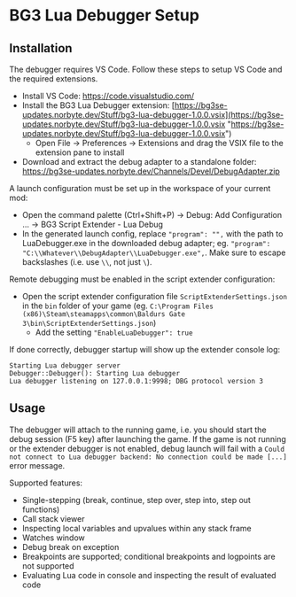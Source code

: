 # BG3 Lua Debugger Setup

## Installation

The debugger requires VS Code. Follow these steps to setup VS Code and the required extensions.

- Install VS Code: https://code.visualstudio.com/
- Install the BG3 Lua Debugger extension: [https://bg3se-updates.norbyte.dev/Stuff/bg3-lua-debugger-1.0.0.vsix](https://bg3se-updates.norbyte.dev/Stuff/bg3-lua-debugger-1.0.0.vsix "https://bg3se-updates.norbyte.dev/Stuff/bg3-lua-debugger-1.0.0.vsix")
	- Open File -> Preferences -> Extensions and drag the VSIX file to the extension pane to install
- Download and extract the debug adapter to a standalone folder: https://bg3se-updates.norbyte.dev/Channels/Devel/DebugAdapter.zip

A launch configuration must be set up in the workspace of your current mod:

 - Open the command palette (Ctrl+Shift+P) -> Debug: Add Configuration ... -> BG3 Script Extender - Lua Debug
 - In the generated launch config, replace `"program": "",` with the path to LuaDebugger.exe in the downloaded debug adapter; eg. `"program": "C:\\Whatever\\DebugAdapter\\LuaDebugger.exe",`. Make sure to escape backslashes (i.e. use `\\`, not just `\`).

Remote debugging must be enabled in the script extender configuration:

 - Open the script extender configuration file `ScriptExtenderSettings.json` in the `bin` folder of your game (eg. `C:\Program Files (x86)\Steam\steamapps\common\Baldurs Gate 3\bin\ScriptExtenderSettings.json`)
	 - Add the setting `"EnableLuaDebugger": true`

If done correctly, debugger startup will show up the extender console log:

```
Starting Lua debugger server
Debugger::Debugger(): Starting Lua debugger
Lua debugger listening on 127.0.0.1:9998; DBG protocol version 3
```

## Usage

The debugger will attach to the running game, i.e. you should start the debug session (F5 key) after launching the game. If the game is not running or the extender debugger is not enabled, debug launch will fail with a `Could not connect to Lua debugger backend: No connection could be made [...]` error message.

Supported features:

 - Single-stepping (break, continue, step over, step into, step out functions)
 - Call stack viewer
 - Inspecting local variables and upvalues within any stack frame
 - Watches window
 - Debug break on exception
 - Breakpoints are supported; conditional breakpoints and logpoints are not supported
 - Evaluating Lua code in console and inspecting the result of evaluated code
